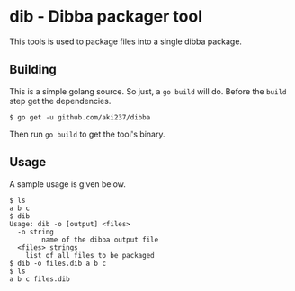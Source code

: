 # dib - Dibba packager tool

This tools is used to package files into a 
single dibba package.

## Building

This is a simple golang source. So just, a
`go build` will do.
Before the `build` step get the dependencies.

```shell
$ go get -u github.com/aki237/dibba
```

Then run `go build` to get the tool's binary.

## Usage

A sample usage is given below.

```shell
$ ls
a b c
$ dib
Usage: dib -o [output] <files>
  -o string
    	name of the dibba output file
  <files> strings
  	list of all files to be packaged
$ dib -o files.dib a b c
$ ls
a b c files.dib
```
